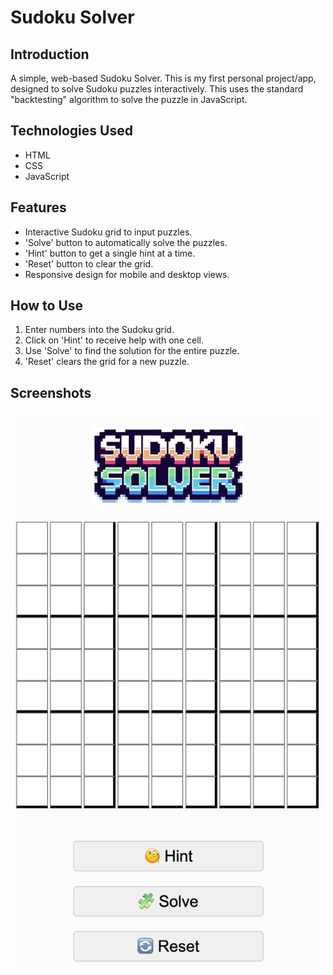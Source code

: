 # Sudoku Solver

## Introduction
A simple, web-based Sudoku Solver. This is my first personal project/app, designed to solve Sudoku puzzles interactively. This uses the standard "backtesting" algorithm to solve the puzzle in JavaScript.

## Technologies Used
- HTML
- CSS
- JavaScript

## Features
- Interactive Sudoku grid to input puzzles.
- 'Solve' button to automatically solve the puzzles.
- 'Hint' button to get a single hint at a time.
- 'Reset' button to clear the grid.
- Responsive design for mobile and desktop views.

## How to Use
1. Enter numbers into the Sudoku grid.
2. Click on 'Hint' to receive help with one cell.
3. Use 'Solve' to find the solution for the entire puzzle.
4. 'Reset' clears the grid for a new puzzle.

## Screenshots
![Screenshot](images/screenshot.png)
